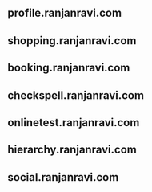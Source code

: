 
profile.ranjanravi.com
---------------------------
shopping.ranjanravi.com
-----------------------------
booking.ranjanravi.com
-----------------------------
checkspell.ranjanravi.com
-----------------------------
onlinetest.ranjanravi.com
------------------------------
hierarchy.ranjanravi.com
------------------------------
social.ranjanravi.com
------------------------------

